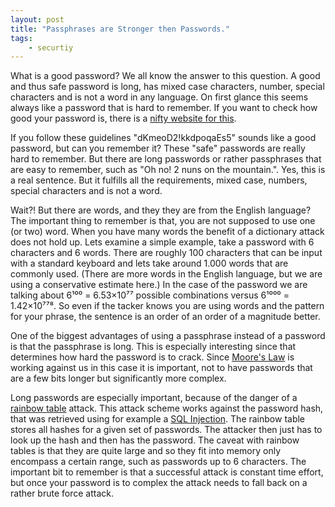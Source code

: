 ```yaml
---
layout: post
title: "Passphrases are Stronger then Passwords."
tags:
    - securtiy
---
```


What is a good password? We all know the answer to this question. A good and 
thus safe password is long, has mixed case characters, number, special 
characters and is not a word in any language. On first glance this seems always
like a password that is hard to remember. If you want to check how good
your password is, there is a [nifty website for this][pwd]. 

If you follow these guidelines "dKmeoD2!kkdpoqaEs5" sounds like a good password,
but can you remember it? These "safe" passwords are really hard to remember. But
there are long passwords or rather passphrases that are easy to remember, such as
"Oh no! 2 nuns on the mountain.". Yes, this is a real sentence. But it fulfills 
all the requirements, mixed case, numbers, special characters and is not a word.

<!--more-->

Wait?! But there are words, and they they are from the English language? The 
important thing to remember is that, you are not supposed to use one (or two) 
word. When you have many words the benefit of a dictionary attack does not hold 
up. Lets examine a simple example, take a password with 6 characters and 6 words. 
There are roughly 100 characters that can be input with a standard keyboard and
lets take around 1.000 words that are commonly used. (There are more words in 
the English language, but we are using a conservative estimate here.) In the 
case of the password we are talking about 6¹⁰⁰ = 6.53×10⁷⁷ possible combinations 
versus 6¹⁰⁰⁰ = 1.42×10⁷⁷⁸. So even if the tacker knows you are using words and
the pattern for your phrase, the sentence is an order of an order of a magnitude 
better. 

One of the biggest advantages of using a passphrase instead of a password is 
that the passphrase is long. This is especially interesting since that determines
how hard the password is to crack. Since [Moore's Law][ml] is working against 
us in this case it is important, not to have passwords that are a few bits longer
but significantly more complex. 

Long passwords are especially important, because of the danger of a [rainbow 
table][rt] attack. This attack scheme works against the password hash, that was
retrieved using for example a [SQL Injection][si]. The rainbow table stores all
hashes for a given set of passwords. The attacker then just has to look up the
hash and then has the password. The caveat with rainbow tables is that they
are quite large and so they fit into memory only encompass a certain range, such
as passwords up to 6 characters. The important bit to remember is that a 
successful attack is constant time effort, but once your password is to complex
the attack needs to fall back on a rather brute force attack.  

[pwd]: http://howsecureismypassword.net/
[ml]: http://en.wikipedia.org/wiki/Moore%27s_laww
[rt]: http://en.wikipedia.org/wiki/Rainbow_Table
[si]: http://en.wikipedia.org/wiki/SQL_Injection
